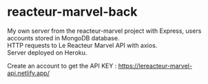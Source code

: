 # reacteur-marvel-back

My own server from the reacteur-marvel project with Express, users accounts stored in MongoDB database.  
HTTP requests to Le Reacteur Marvel API with axios.  
Server deployed on Heroku.  

Create an account to get the API KEY : https://lereacteur-marvel-api.netlify.app/





